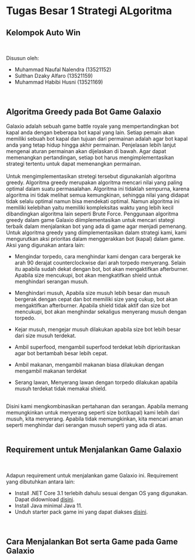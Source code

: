 # Tugas Besar 1 Strategi ALgoritma
## Kelompok Auto Win
<br>

 Disusun oleh:
 - Muhammad Naufal Nalendra (13521152)
 - Sulthan Dzaky Alfaro     (13521159)
 - Muhammad Habibi Husni    (13521169)
 
 <br>

## Algoritma Greedy pada Bot Game Galaxio
 Galaxio adalah sebuah game battle royale yang mempertandingkan bot kapal anda dengan beberapa bot kapal yang lain. Setiap pemain akan memiliki sebuah bot kapal dan tujuan dari permainan adalah agar bot kapal anda yang tetap hidup hingga akhir permainan. Penjelasan lebih lanjut mengenai aturan permainan akan dijelaskan di bawah. Agar dapat memenangkan pertandingan, setiap bot harus mengimplementasikan strategi tertentu untuk dapat memenangkan permainan. 
 <br>
 <br>
 Untuk mengimplementasikan stretegi tersebut digunakanlah algoritma greedy. Algoritma greedy merupakan algoritma mencari nilai yang paling optimal dalam suatu permasalahan. Algoritma ini tidaklah sempurna, karena algoritma ini tidak melihat semua kemungkinan, sehingga nilai yang didapat tidak selalu optimal namun bisa mendekati optimal. Namun algoritma ini memiliki kelebihan yaitu memiliki kompleksitas waktu yang lebih kecil dibandingkan algoritma lain seperti Brute Force. Penggunaan algoritma greedy dalam game Galaxio diimplementasikan untuk mencari stategi terbaik dalam menjalankan bot yang ada di game agar menjadi pemenang. Untuk algoritma greedy yang diimplementasikan dalam strategi kami, kami mengurutkan aksi prioritas dalam menggerakkan bot (kapal) dalam game. Aksi yang digunakan antara lain:
 - Mengindar torpedo, cara menghindar kami dengan cara bergerak ke arah 90 derajat counterclockwise dari arah torpedo menyerang. Selain itu apabila sudah dekat dengan bot, bot akan mengaktifkan afterburner. Apabila size mencukupi, bot akan mengkatifkan shield untuk menghindari serangan musuh. 

 - Menghindari musuh, Apabila size musuh lebih besar dan musuh bergerak dengan cepat dan bot memiliki size yang cukup, bot akan mengaktifkan afterburner. Apabila shield tidak aktif dan size bot mencukupi, bot akan menghindar sekaligus menyerang musuh dengan torpedo. 
 - Kejar musuh, mengejar musuh dilakukan apabila size bot lebih besar dari size musuh terdekat. 

 - Ambil superfood, mengambil superfood terdekat lebih diprioritaskan agar bot bertambah besar lebih cepat. 
 - Ambil makanan, mengambil makanan biasa dilakukan dengan mengambil makanan terdekat 

 - Serang lawan, Menyerang lawan dengan torpedo dilakukan apabila musuh terdekat tidak memakai shield. 
 <br>
 Disini kami mengkombinasikan pertahanan dan serangan. Apabila memang memungkinkan untuk menyerang seperti size bot(kapal) kami lebih dari musuh, kita menyerang. Apabila tidak memungkinkan, kita mencari aman seperti menghindar dari serangan musuh seperti yang ada di atas.
 <br>
 <br>
 
## Requirement untuk Menjalankan Game Galaxio

 <br>
 
 Adapun requirement untuk menjalankan game Galaxio ini. Requirement yang dibutuhkan antara lain:
 - Install .NET Core 3.1 terlebih dahulu sesuai dengan OS yang digunakan. Dapat didownload [disini](https://dotnet.microsoft.com/en-us/download/dotnet/3.1).
 - Install Java minimal Java 11.
 - Unduh starter pack game ini yang dapat diakses [disini](https://github.com/EntelectChallenge/2021-Galaxio/releases/tag/2021.3.2).
 
 <br>

## Cara Menjalankan Bot serta Game pada Game Galaxio

<br>




 
 
 

